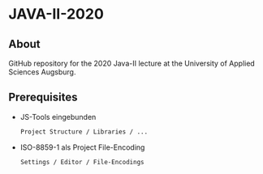 # JAVA-II-2020

## About
GitHub repository for the 2020 Java-II lecture at the University of Applied Sciences Augsburg.


## Prerequisites
* JS-Tools eingebunden

   ```sh
  Project Structure / Libraries / ...
   ```
  
* ISO-8859-1 als Project File-Encoding 

   ```sh
  Settings / Editor / File-Encodings
   ```


